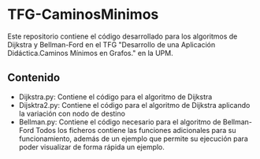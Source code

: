 # TFG-CaminosMinimos
Este repositorio contiene el código desarrollado para los algoritmos de Dijkstra y Bellman-Ford en el TFG "Desarrollo de una Aplicación Didáctica.Caminos Mínimos en Grafos." en la UPM.
## Contenido
  - Dijkstra.py: Contiene el código para el algoritmo de Dijkstra
  - Dijsktra2.py: Contiene el código para el algoritmo de Dijkstra aplicando la variación con nodo de destino
  - Bellman.py: Contiene el código necesario para el algoritmo de Bellman-Ford
Todos los ficheros contiene las funciones adicionales para su funcionamiento, además de un ejemplo que permite su ejecución para poder visualizar de forma rápida un ejemplo.  
